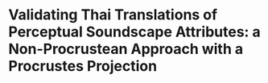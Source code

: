 # Validating Thai Translations of Perceptual Soundscape Attributes: a Non-Procrustean Approach with a Procrustes Projection

